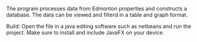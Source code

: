 The program processes data from Edmonton properties and constructs a database. The data can be viewed and filterd in a table and graph format.

Build:
Open the file in a java editing software such as netbeans and run the project.
Make sure to install and include JavaFX on your device.
